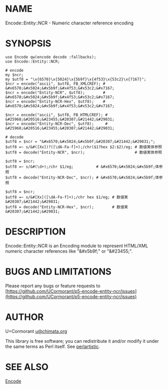 # NAME

Encode::Entity::NCR - Numeric character reference encoding

# SYNOPSIS

    use Encode qw(encode decode :fallbacks);
    use Encode::Entity::NCR;

    # encode
    my $ncr;
    my $utf8 = "\x{6570}\x{5024}\x{5b9f}\x{4f53}\x{53c2}\x{7167}";
    $ncr = encode("ascii", $utf8, FB_XMLCREF); # &#x6570;&#x5024;&#x5b9f;&#x4f53;&#x53c2;&#x7167;
    $ncr = encode("Entity-NCR", $utf8);        # &#x6570;&#x5024;&#x5b9f;&#x4f53;&#x53c2;&#x7167;
    $ncr = encode("Entity-NCR-Hex", $utf8);    # &#x6570;&#x5024;&#x5b9f;&#x4f53;&#x53c2;&#x7167;

    $ncr = encode("ascii", $utf8, FB_HTMLCREF); # &#25968;&#20516;&#23455;&#20307;&#21442;&#29031;
    $ncr = encode("Entity-NCR-Dec", $utf8);     # &#25968;&#20516;&#23455;&#20307;&#21442;&#29031;

    # decode
    $utf8 = $ncr = "&#x6570;&#x5024;&#x5b9f;&#20307;&#21442;&#29031;";
    $utf8 =~ s/&#([Xx])?([\dA-Fa-f]+);/chr($1?hex $2:$2)/eg; # 数値実体参照
    $utf8 = decode("Entity-NCR", $ncr);                      # 数値実体参照

    $utf8 = $ncr;
    $utf8 =~ s/&#(\d+);/chr $1/eg;          # &#x6570;&#x5024;&#x5b9f;体参照
    $utf8 = decode("Entity-NCR-Dec", $ncr); # &#x6570;&#x5024;&#x5b9f;体参照

    $utf8 = $ncr;
    $utf8 =~ s/&#[Xx]([\dA-Fa-f]+);/chr hex $1/eg; # 数値実&#20307;&#21442;&#29031;
    $utf8 = decode("Entity-NCR-Hex", $ncr);        # 数値実&#20307;&#21442;&#29031;



# DESCRIPTION

Encode::Entity::NCR is an Encoding module to represent HTML/XML
numeric character references like "&\#x5b9f;" or "&\#23455;".

# BUGS AND LIMITATIONS

Please report any bugs or feature requests to
[https://github.com/UCormorant/p5-encode-entity-ncr/issues](https://github.com/UCormorant/p5-encode-entity-ncr/issues)

# AUTHOR

U=Cormorant <u@chimata.org>

This library is free software; you can redistribute it and/or modify
it under the same terms as Perl itself. See [perlartistic](http://search.cpan.org/perldoc?perlartistic).

# SEE ALSO

[Encode](http://search.cpan.org/perldoc?Encode)
